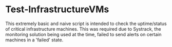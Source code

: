 # Test-InfrastructureVMs

This extremely basic and naive script is intended to check the uptime/status of critical infrastructure machines. This was required due to Systrack, the monitoring solution being used at the time, failed to send alerts on certain machines in a 'failed' state.